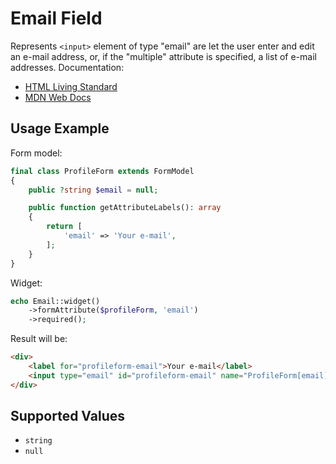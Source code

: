 # Email Field

Represents `<input>` element of type "email" are let the user enter and edit an e-mail address, or, if the "multiple"
attribute is specified, a list of e-mail addresses. Documentation:

- [HTML Living Standard](https://html.spec.whatwg.org/multipage/input.html#email-state-(type=email))
- [MDN Web Docs](https://developer.mozilla.org/docs/Web/HTML/Element/input/email)

## Usage Example

Form model:

```php
final class ProfileForm extends FormModel
{
    public ?string $email = null;

    public function getAttributeLabels(): array
    {
        return [
            'email' => 'Your e-mail',
        ];
    }
}
```

Widget:

```php
echo Email::widget()
    ->formAttribute($profileForm, 'email')
    ->required();
```

Result will be:

```html
<div>
    <label for="profileform-email">Your e-mail</label>
    <input type="email" id="profileform-email" name="ProfileForm[email]" required>
</div>
```

## Supported Values

- `string`
- `null`
